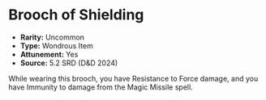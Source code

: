 # Brooch of Shielding

- **Rarity:** Uncommon
- **Type:** Wondrous Item
- **Attunement:** Yes
- **Source:** 5.2 SRD (D&D 2024)

While wearing this brooch, you have Resistance to Force damage, and you have Immunity to damage from the Magic Missile spell.
